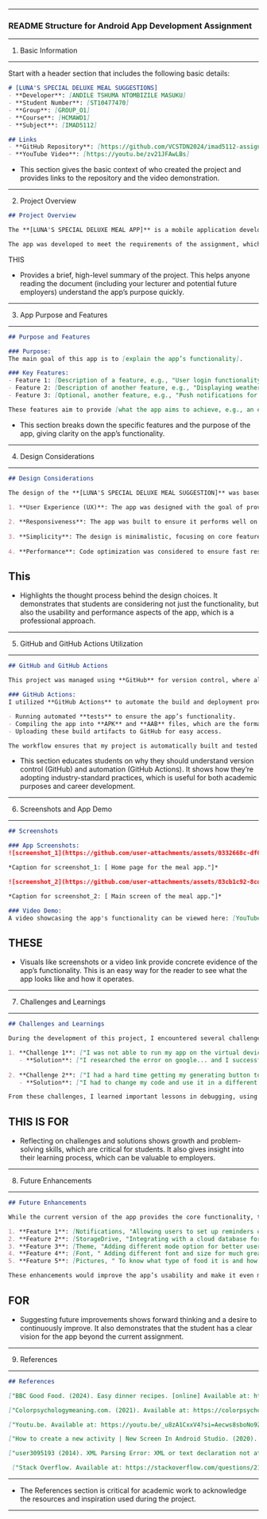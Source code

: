 
---

### **README Structure for Android App Development Assignment**

---

1. Basic Information
--------------------

Start with a header section that includes the following basic details:

```markdown
# [LUNA'S SPECIAL DELUXE MEAL SUGGESTIONS]
- **Developer**: [ANDILE TSHUMA NTOMBIZILE MASUKU]
- **Student Number**: [ST10477470]
- **Group**: [GROUP_O1]
- **Course**: [HCMAWD1]
- **Subject**: [IMAD5112]

## Links
- **GitHub Repository**: [https://github.com/VCSTDN2024/imad5112-assignment-1-andile-masuku ]
- **YouTube Video**: [https://youtu.be/zv21JFAwLBs]
```

- This section gives the basic context of who created the project and provides links to the repository and the video demonstration.

------------------------------------------------------------------------------------------------------------------------------------------------------------------------------------------

2. Project Overview

```markdown
## Project Overview

The **[LUNA'S SPECIAL DELUXE MEAL APP]** is a mobile application developed as part of an assignment in the [IMAD5112] subject. This application was created using **Kotlin** and **Android Studio**. The app's primary purpose is to [briefly describe the purpose of the app, e.g., do calculations, generate age, meal suggestions, etc.].

The app was developed to meet the requirements of the assignment, which includes creating a functional mobile app and utilizing GitHub for version control and CI/CD automation using GitHub Actions.
```
THIS
- Provides a brief, high-level summary of the project. This helps anyone reading the document (including your lecturer and potential future employers) understand the app’s purpose quickly.

-------------------------------------------------------------------------------------------------------------------------------------------------------------------------------------

3. App Purpose and Features
---------------------------

```markdown
## Purpose and Features

### Purpose:
The main goal of this app is to [explain the app’s functionality]. 

### Key Features:
- Feature 1: [Description of a feature, e.g., "User login functionality"]
- Feature 2: [Description of another feature, e.g., "Displaying weather data based on location"]
- Feature 3: [Optional, another feature, e.g., "Push notifications for reminders"]

These features aim to provide [what the app aims to achieve, e.g., an easy-to-use platform for managing tasks or organizing personal information].
```

- This section breaks down the specific features and the purpose of the app, giving clarity on the app’s functionality.

-----------------------------------------------------------------------------------------------------------------------------------------------------------------------------------------

4. Design Considerations
------------------------

```markdown
## Design Considerations

The design of the **[LUNA'S SPECIAL DELUXE MEAL SUGGESTION]** was based on the following key considerations:

1. **User Experience (UX)**: The app was designed with the goal of providing an intuitive and easy-to-navigate user interface, ensuring a seamless user experience.
   
2. **Responsiveness**: The app was built to ensure it performs well on different screen sizes, with particular attention to device compatibility.
   
3. **Simplicity**: The design is minimalistic, focusing on core features without overwhelming the user.
   
4. **Performance**: Code optimization was considered to ensure fast response times and low battery usage.
```

This
----
- Highlights the thought process behind the design choices. It demonstrates that students are considering not just the functionality, but also the usability and performance aspects of the app, which is a professional approach.

----------------------------------------------------------------------------------------------------------------------------------------------------------------------------------------

5. GitHub and GitHub Actions Utilization
----------------------------------------
```markdown
## GitHub and GitHub Actions

This project was managed using **GitHub** for version control, where all code changes were committed and pushed regularly. GitHub enabled collaborative coding, allowing me to keep track of changes and maintain project integrity.

### GitHub Actions:
I utilized **GitHub Actions** to automate the build and deployment process. This includes:

- Running automated **tests** to ensure the app’s functionality.
- Compiling the app into **APK** and **AAB** files, which are the formats required for distribution.
- Uploading these build artifacts to GitHub for easy access.

The workflow ensures that my project is automatically built and tested every time I push changes, and it simplifies the process of delivering the final APK/AAB files for submission.
```

- This section educates students on why they should understand version control (GitHub) and automation (GitHub Actions). It shows how they’re adopting industry-standard practices, which is useful for both academic purposes and career development.

--------------------------------------------------------------------------------------------------------------------

6. Screenshots and App Demo
---------------------------

```markdown
## Screenshots

### App Screenshots:
![screenshot_1](https://github.com/user-attachments/assets/0332668c-df09-4c2f-b68a-c0290368bdb1)

*Caption for screenshot_1: [ Home page for the meal app."]*

![screenshot_2](https://github.com/user-attachments/assets/83cb1c92-8cdd-4bc9-89d5-35035e960a72)

*Caption for screenshot_2: [ Main screen of the meal app."]*

### Video Demo:
A video showcasing the app's functionality can be viewed here: [YouTube Video Link].
```

THESE
-----
- Visuals like screenshots or a video link provide concrete evidence of the app’s functionality. This is an easy way for the reader to see what the app looks like and how it operates.

---------------------------------------------------------------------------------------

7. Challenges and Learnings
---------------------------

```markdown
## Challenges and Learnings

During the development of this project, I encountered several challenges, including:

1. **Challenge 1**: ["I was not able to run my app on the virtual device and on my Android Studio"]
   - **Solution**: ["I researched the error on google... and I successfully ended up finding out that the problem was on one of my xml.files and fixed the error."]
   
2. **Challenge 2**: ["I had a hard time getting my generating button to work."]
   - **Solution**: ["I had to change my code and use it in a different way."]

From these challenges, I learned important lessons in debugging, using version control, making sure you use the correct code, to make sure that everything is closed up or declared, and automating build processes with GitHub Actions.
```
THIS IS FOR
----
- Reflecting on challenges and solutions shows growth and problem-solving skills, which are critical for students. It also gives insight into their learning process, which can be valuable to employers.

---------------------------------------------------------------------------------------------------------------------------------------------------------------------------

8. Future Enhancements
----------------------

```markdown
## Future Enhancements

While the current version of the app provides the core functionality, there are several features that could be added in the future, including:

1. **Feature 1**: [Notifications, "Allowing users to set up reminders or notifications."]
2. **Feature 2**: [StorageDrive, "Integrating with a cloud database for storing user data."]
3. **Feature 3**: [Theme, "Adding different mode option for better user experience."]
4. **Feature 4**: [Font, " Adding different font and size for much greater experience"]
5. **Feature 5**: [Pictures, " To know what type of food it is and how it looks like."]

These enhancements would improve the app’s usability and make it even more versatile for end-users.
```
FOR
----
- Suggesting future improvements shows forward thinking and a desire to continuously improve. It also demonstrates that the student has a clear vision for the app beyond the current assignment.

----------------------------------------------------------------------------------------------------------------------------------------------------------------------------------------

9. References
-------------

```markdown
## References

["BBC Good Food. (2024). Easy dinner recipes. [online] Available at: https://www.bbcgoodfood.com/recipes/collection/easy-dinner-recipes.code, random (2023). Kotlin - Get text input with EditText. Youtu.be. Available at: https://youtu.be/vIOruRkaw8c?si=FFhCy7a22LDg8BP9 [Accessed 29 Mar. 2025]."]

["Colorpsychologymeaning.com. (2021). Available at: https://colorpsychologymeaning.com/wp-content/uploads/2021/12/shades-of-blue-names-hex.jpg.Garanganga, K. (2022). IMAD5112 Practicum Discussion 2024. [online]."]

["Youtu.be. Available at: https://youtu.be/_u8zA1CxxV4?si=Aecws8sboNo9ZdXL [Accessed 2 Apr. 2025].Garanganga, K. (2024). IMAD5112 PoE Discussion 2023. [online] Youtu.be. Available at: https://youtu.be/lwTjXJVheK0?si=HS8E1bPqYfLDMIrh [Accessed 2 Apr. 2025].Google.com. (2017). Available at: https://www.google.com/url?sa=t&rct=j&q=&esrc=s&source=web&cd=&cad=rja&uact=8&ved=2ahUKEwiOw6LL-bmMAxWS4QIHHd4hEikQFnoECB4QAQ&url=https%3A%2F%2Fstackoverflow.com%2Fquestions%2F21404686%2Fxml-parsing-error-xml-or-text-declaration-not-at-start-of-entity&usg=AOvVaw1pL7sYhMLkROVFArfYxLDi&opi=89978449 [Accessed 2 Apr. 2025]."]

["How to create a new activity | New Screen In Android Studio. (2020). Youtu.be. Available at: https://youtu.be/nb8hFrRkeA8?si=Ca49UhOS0g7kolpq [Accessed 28 Mar. 2025]."]

["user3095193 (2014). XML Parsing Error: XML or text declaration not at start of entity. [online]."]

 ["Stack Overflow. Available at: https://stackoverflow.com/questions/21404686/xml-parsing-error-xml-or-text-declaration-not-at-start-of-entity.Youtu.be. (2025). How to Make a Button Open a New Activity | Android App Development ForTutorial. [online] Available at: https://youtu.be/s0FbUYusbEs?si=4QDLODSQxKh_8-kG [Accessed 2 Apr. 2025]."]
```

----
- The References section is critical for academic work to acknowledge the resources and inspiration used during the project.

--------------------------------------------------------------------------------------------------------------------------
